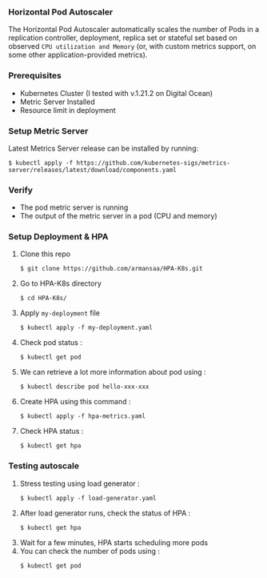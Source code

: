 ### Horizontal Pod Autoscaler
The Horizontal Pod Autoscaler automatically scales the number of Pods in a replication controller, deployment, replica set or stateful set based on observed ```CPU utilization and Memory``` (or, with custom metrics support, on some other application-provided metrics).


### Prerequisites
  - Kubernetes Cluster (I tested with v.1.21.2 on Digital Ocean)
  - Metric Server Installed
  - Resource limit in deployment

### Setup Metric Server
Latest Metrics Server release can be installed by running:
```console
$ kubectl apply -f https://github.com/kubernetes-sigs/metrics-server/releases/latest/download/components.yaml
```

### Verify
  - The pod metric server is running
  - The output of the metric server in a pod (CPU and memory)

### Setup Deployment & HPA

  1. Clone this repo 
     ```console
     $ git clone https://github.com/armansaa/HPA-K8s.git
     ```
  2. Go to HPA-K8s directory
     ```console
     $ cd HPA-K8s/
      ```
  3. Apply `my-deployment` file
     ```console
     $ kubectl apply -f my-deployment.yaml
     ```
  4. Check pod status : 
     ```console
     $ kubectl get pod
     ```
  5. We can retrieve a lot more information about pod using : 
     ```console
     $ kubectl describe pod hello-xxx-xxx
     ```
  6. Create HPA using this command : 
     ```console
     $ kubectl apply -f hpa-metrics.yaml
     ```
  7. Check HPA status :
     ```console
     $ kubectl get hpa
     ```

### Testing autoscale 
  1. Stress testing using load generator : 
     ```console
     $ kubectl apply -f load-generator.yaml
     ```
  2. After load generator runs, check the status of HPA : 
     ```console
     $ kubectl get hpa
     ```
  3. Wait for a few minutes, HPA starts scheduling more pods
  4. You can check the number of pods using : 
     ```console
     $ kubectl get pod
     ```
  

